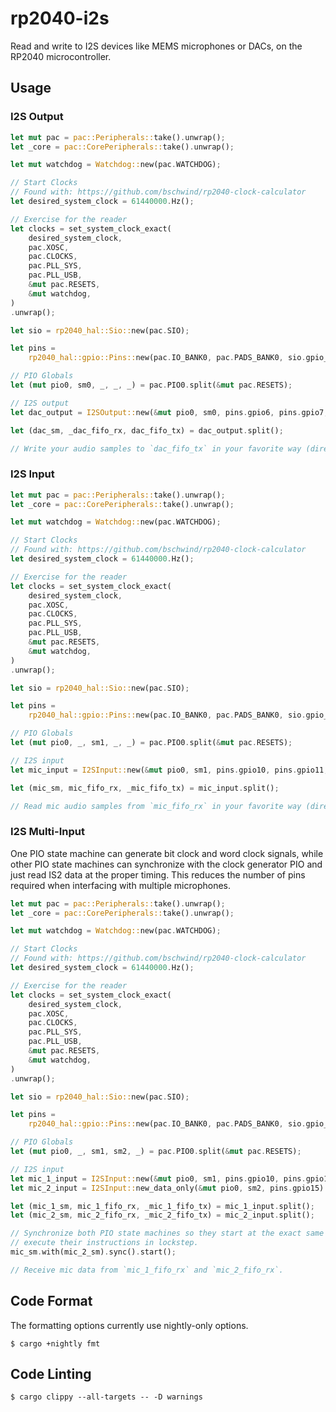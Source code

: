 # rp2040-i2s

Read and write to I2S devices like MEMS microphones or DACs, on the RP2040 microcontroller.

## Usage

### I2S Output

```rust
let mut pac = pac::Peripherals::take().unwrap();
let _core = pac::CorePeripherals::take().unwrap();

let mut watchdog = Watchdog::new(pac.WATCHDOG);

// Start Clocks
// Found with: https://github.com/bschwind/rp2040-clock-calculator
let desired_system_clock = 61440000.Hz();

// Exercise for the reader
let clocks = set_system_clock_exact(
    desired_system_clock,
    pac.XOSC,
    pac.CLOCKS,
    pac.PLL_SYS,
    pac.PLL_USB,
    &mut pac.RESETS,
    &mut watchdog,
)
.unwrap();

let sio = rp2040_hal::Sio::new(pac.SIO);

let pins =
    rp2040_hal::gpio::Pins::new(pac.IO_BANK0, pac.PADS_BANK0, sio.gpio_bank0, &mut pac.RESETS);

// PIO Globals
let (mut pio0, sm0, _, _, _) = pac.PIO0.split(&mut pac.RESETS);

// I2S output
let dac_output = I2SOutput::new(&mut pio0, sm0, pins.gpio6, pins.gpio7, pins.gpio8).unwrap();

let (dac_sm, _dac_fifo_rx, dac_fifo_tx) = dac_output.split();

// Write your audio samples to `dac_fifo_tx` in your favorite way (direct read or DMA transfer).
```

### I2S Input

```rust
let mut pac = pac::Peripherals::take().unwrap();
let _core = pac::CorePeripherals::take().unwrap();

let mut watchdog = Watchdog::new(pac.WATCHDOG);

// Start Clocks
// Found with: https://github.com/bschwind/rp2040-clock-calculator
let desired_system_clock = 61440000.Hz();

// Exercise for the reader
let clocks = set_system_clock_exact(
    desired_system_clock,
    pac.XOSC,
    pac.CLOCKS,
    pac.PLL_SYS,
    pac.PLL_USB,
    &mut pac.RESETS,
    &mut watchdog,
)
.unwrap();

let sio = rp2040_hal::Sio::new(pac.SIO);

let pins =
    rp2040_hal::gpio::Pins::new(pac.IO_BANK0, pac.PADS_BANK0, sio.gpio_bank0, &mut pac.RESETS);

// PIO Globals
let (mut pio0, _, sm1, _, _) = pac.PIO0.split(&mut pac.RESETS);

// I2S input
let mic_input = I2SInput::new(&mut pio0, sm1, pins.gpio10, pins.gpio11, pins.gpio12).unwrap();

let (mic_sm, mic_fifo_rx, _mic_fifo_tx) = mic_input.split();

// Read mic audio samples from `mic_fifo_rx` in your favorite way (direct read or DMA transfer).
```

### I2S Multi-Input

One PIO state machine can generate bit clock and word clock signals, while other PIO state
machines can synchronize with the clock generator PIO and just read IS2 data at the proper
timing. This reduces the number of pins required when interfacing with multiple microphones.

```rust
let mut pac = pac::Peripherals::take().unwrap();
let _core = pac::CorePeripherals::take().unwrap();

let mut watchdog = Watchdog::new(pac.WATCHDOG);

// Start Clocks
// Found with: https://github.com/bschwind/rp2040-clock-calculator
let desired_system_clock = 61440000.Hz();

// Exercise for the reader
let clocks = set_system_clock_exact(
    desired_system_clock,
    pac.XOSC,
    pac.CLOCKS,
    pac.PLL_SYS,
    pac.PLL_USB,
    &mut pac.RESETS,
    &mut watchdog,
)
.unwrap();

let sio = rp2040_hal::Sio::new(pac.SIO);

let pins =
    rp2040_hal::gpio::Pins::new(pac.IO_BANK0, pac.PADS_BANK0, sio.gpio_bank0, &mut pac.RESETS);

// PIO Globals
let (mut pio0, _, sm1, sm2, _) = pac.PIO0.split(&mut pac.RESETS);

// I2S input
let mic_1_input = I2SInput::new(&mut pio0, sm1, pins.gpio10, pins.gpio11, pins.gpio12).unwrap();
let mic_2_input = I2SInput::new_data_only(&mut pio0, sm2, pins.gpio15).unwrap();

let (mic_1_sm, mic_1_fifo_rx, _mic_1_fifo_tx) = mic_1_input.split();
let (mic_2_sm, mic_2_fifo_rx, _mic_2_fifo_tx) = mic_2_input.split();

// Synchronize both PIO state machines so they start at the exact same time and
// execute their instructions in lockstep.
mic_sm.with(mic_2_sm).sync().start();

// Receive mic data from `mic_1_fifo_rx` and `mic_2_fifo_rx`.
```

## Code Format

The formatting options currently use nightly-only options.

```
$ cargo +nightly fmt
```

## Code Linting

```
$ cargo clippy --all-targets -- -D warnings
```
